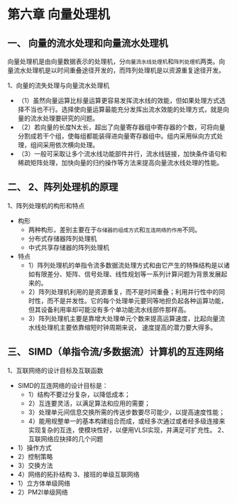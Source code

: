 # 第六章 向量处理机


##  一、 向量的流水处理和向量流水处理机

向量处理机是由向量数据表示的处理机，分`向量流水线处理机`和`阵列处理机`两类。向量流水处理机是以时间重叠途径开发的，而阵列处理机是以资源重复途径开发。

1、向量的流失处理与向量流水处理机
   - （1）虽然向量运算比标量运算更容易发挥流水线的效能，但如果处理方式选择不当也不行。选择使向量运算最能充分发挥出流水效能的处理方式，就是向量的流水处理要研究的问题。
   - （2）若向量的长度N太长，超出了向量寄存器组中寄存器的个数，可将向量分割成若干个组，使每组都能装得进向量寄存器组中。组内采用纵向方式处理，组间采用依次横向处理。
   - （3）一般可采取让多个流水线功能部件并行，流水线链接，加快条件语句和稀疏矩阵处理，加快向量的归约操作等方法来提高向量流水线处理的性能。

##  二、 2、阵列处理机的原理
1、阵列处理机的构形和特点
  - 构形
      - 两种构形，差别主要在于`存储器的组成方式`和`互连网络的作用`不同。
      - 分布式存储器阵列处理机
      - 中式共享存储器的阵列处理机
  - 特点
      - 1）阵列处理机的单指令流多数据流处理方式和由它产生的特殊结构是以诸如有限差分、矩阵、信号处理、线性规划等一系列计算问题为背景发展起来的。
      - 2）阵列处理机利用的是资源重复，而不是时间重叠；利用并行性中的同时性，而不是并发性。它的每个处理单元要同等地担负起各种运算功能，但其设备利用率却可能没有多个单功能流水线部件那样高。
      - 3）阵列处理机主要是靠增大处理单元个数来提高运算速度，比起向量流水线处理机主要依靠缩短时钟周期来说， 速度提高的潜力要大得多。

##  三、  SIMD（单指令流/多数据流）计算机的互连网络
1、互联网络的设计目标及互联函数
   - SIMD的互连网络的设计目标是：
     - 1）结构不要过分复杂，以降低成本；
     - 2）互连要灵活，以满足算法和应用的需要；
     - 3）处理单元间信息交换所需的传送步数要尽可能少，以提高速度性能；
     - 4）能用规整单一的基本构建组合而成，或经多次通过或者经多级连接来实现复杂的互连，使模块性好，以便用VLSI实现，并满足可扩充性。
2、互联网络应抉择的几个问题
   - 1）操作方式
   - 2）控制策略
   - 3）交换方法
   - 4）网络的拓扑结构
3、接班的单级互联网络
   - 1）立方体单级网络
   - 2）PM2I单级网络
